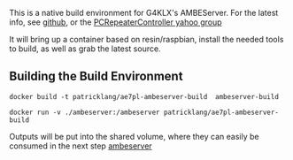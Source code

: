 This is a native build environment for G4KLX's AMBEServer. For the latest info, see [github](https://github.com/dl5di/OpenDV/tree/master/DummyRepeater/DV3000), or the [PCRepeaterController yahoo group](https://groups.yahoo.com/neo/groups/pcrepeatercontroller/info)

It will bring up a container based on resin/raspbian, install the needed tools to build, as well as grab the latest source.


## Building the Build Environment

```
docker build -t patricklang/ae7pl-ambeserver-build  ambeserver-build
```

```
docker run -v ./ambeserver:/ambeserver patricklang/ae7pl-ambeserver-build 
```

Outputs will be put into the shared volume, where they can easily be consumed in the next step [ambeserver](../docker-ambeserver)